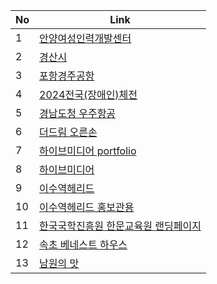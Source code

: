 | No | Link |
| ------------ | ------------- |
| 1 | <a href="https://onlinepage.co.kr/1bsb/default/">  안양여성인력개발센터 </a>  |
| 2 | <a href="https://onlinepage.co.kr/1bsb/default2/"> 경산시 </a>  |
| 3 | <a href="https://onlinepage.co.kr/1bsb/default3/"> 포항경주공항 </a>  |
| 4 | <a href="https://onlinepage.co.kr/1bsb/default4/"> 2024전국(장애인)체전 </a>  |
| 5 | <a href="https://onlinepage.co.kr/1bsb/default5/"> 경남도청 우주항공 </a>  |
| 6 | <a href="https://onlinepage.co.kr/1bsb/default6/"> 더드림 오른손 </a>  |
| 7 | <a href="https://hivemedia.co.kr/portfolio/portfolio_t.php"> 하이브미디어 portfolio </a>  |
| 8 | <a href="https://hivemedia.co.kr/portfolio/portfolio.php"> 하이브미디어 </a>  |
| 9 | <a href="https://isu-helead.com/"> 이수역헤리드 </a>  |
| 10 | <a href="https://is-helead.com/index.php"> 이수역헤리드 홍보관용  </a>  |
| 11 | <a href="https://onlinepage.co.kr/1bsb/default9/"> 한국국학진흥원 한문교육원 랜딩페이지 </a>  |
| 12 | <a href="https://xn--950bu1tc1d75aa923dymm5nl21f.com/"> 속초 베네스트 하우스 </a>  |
| 13 | <a href="https://xn--q20bm8okyktpa.com/"> 남원의 맛 </a>  |
